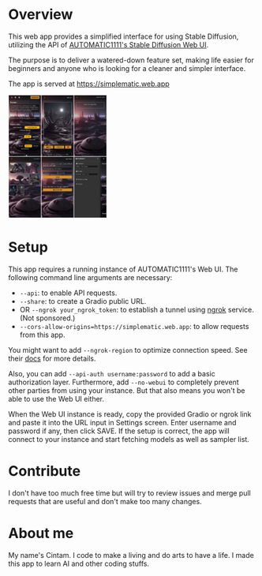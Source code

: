 # Overview

This web app provides a simplified interface for using Stable Diffusion,
utilizing the API of [AUTOMATIC1111's Stable Diffusion Web UI](https://github.com/AUTOMATIC1111/stable-diffusion-webui).

The purpose is to deliver a watered-down feature set, making life easier
for beginners and anyone who is looking for a cleaner and simpler interface.

The app is served at https://simplematic.web.app

<img src="screenshot.jpeg" width=200>

# Setup

This app requires a running instance of AUTOMATIC1111's Web UI.
The following command line arguments are necessary:

- `--api`: to enable API requests.
- `--share`: to create a Gradio public URL.
- OR `--ngrok your_ngrok_token`: to establish a tunnel using [ngrok](https://ngrok.com) service. (Not sponsored.)
- `--cors-allow-origins=https://simplematic.web.app`: to allow requests from this app.

You might want to add `--ngrok-region` to optimize connection speed.
See their [docs](https://ngrok.com/docs/platform/pops/) for more details.

Also, you can add `--api-auth username:password` to add a basic authorization layer.
Furthermore, add `--no-webui` to completely prevent other parties from using your instance.
But that also means you won't be able to use the Web UI either.

When the Web UI instance is ready, copy the provided Gradio or ngrok link and
paste it into the URL input in Settings screen. Enter username and password if
any, then click SAVE. If the setup is correct, the app will connect to your
instance and start fetching models as well as sampler list.

# Contribute

I don't have too much free time but will try to review issues and merge pull requests
that are useful and don't make too many changes.

# About me

My name's Cintam. I code to make a living and do arts to have a life.
I made this app to learn AI and other coding stuffs.
